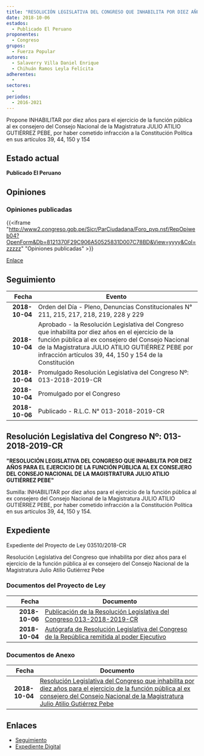 ```yaml
---
title: "RESOLUCIÓN LEGISLATIVA DEL CONGRESO QUE INHABILITA POR DIEZ AÑOS PARA EL EJERCICIO DE LA FUNCIÓN PÚBLICA AL EX CONSEJERO DEL CONSEJO NACIONAL DE LA MAGISTRATURA JULIO ATILIO GUTIÉRREZ PEBE"
date: 2018-10-06
estados: 
  - Publicado El Peruano
proponentes: 
  - Congreso
grupos: 
  - Fuerza Popular
autores: 
  - Salaverry Villa Daniel Enrique
  - Chihuán Ramos Leyla Felícita
adherentes: 
  - 
sectores: 
  - 
periodos: 
  - 2016-2021
---
```


Propone INHABILITAR por diez años para el ejercicio de la función pública al ex consejero del Consejo Nacional de la Magistratura JULIO ATILIO GUTIÉRREZ PEBE, por haber cometido infracción a la Constitución Política en sus artículos 39, 44, 150 y 154


## Estado actual

**Publicado El Peruano**

## Opiniones

### Opiniones publicadas

{{<iframe "http://www2.congreso.gob.pe/Sicr/ParCiudadana/Foro_pvp.nsf/RepOpiweb04?OpenForm&Db=8121370F29C906A50525831D007C78BD&View=yyyy&Col=zzzzz" "Opiniones publicadas" >}}

[Enlace](http://www2.congreso.gob.pe/Sicr/ParCiudadana/Foro_pvp.nsf/RepOpiweb04?OpenForm&Db=8121370F29C906A50525831D007C78BD&View=yyyy&Col=zzzzz)

## Seguimiento

| Fecha | Evento |
|------:|--------|
| **2018-10-04** | Orden del Día - Pleno, Denuncias Constitucionales N° 211, 215, 217, 218, 219, 228 y 229|
| **2018-10-04** | Aprobado - la Resolución Legislativa del Congreso que inhabilita por diez años en el ejercicio de la función pública al ex consejero del Consejo Nacional de la Magistratura JULIO ATILIO GUTIÉRREZ PEBE por infracción artículos 39, 44, 150 y 154 de la Constitución|
| **2018-10-04** | Promulgado Resolución Legislativa del Congreso Nº: 013-2018-2019-CR|
| **2018-10-04** | Promulgado por el Congreso|
| **2018-10-06** | Publicado - R.L.C. N° 013-2018-2019-CR|

## Resolución Legislativa del Congreso Nº: 013-2018-2019-CR

**"RESOLUCIÓN LEGISLATIVA DEL CONGRESO QUE INHABILITA POR DIEZ AÑOS PARA EL EJERCICIO DE LA FUNCIÓN PÚBLICA AL EX CONSEJERO DEL CONSEJO NACIONAL DE LA MAGISTRATURA JULIO ATILIO GUTIÉRREZ PEBE"**

Sumilla: INHABILITAR por diez años para el ejercicio de la función pública al ex consejero del Consejo Nacional de la Magistratura JULIO ATILIO GUTIÉRREZ PEBE, por haber cometido infracción a la Constitución Política en sus artículos 39, 44, 150 y 154.


## Expediente

Expediente del Proyecto de Ley 03510/2018-CR

Resolución Legislativa del Congreso que inhabilita por diez años para el ejercicio de la función pública al ex consejero del Consejo Nacional de la Magistratura Julio Atilio Gutiérrez Pebe


### Documentos del Proyecto de Ley

| Fecha | Documento |
|------:|--------|
| **2018-10-06** | [Publicación de la Resolución Legislativa del Congreso 013-2018-2019-CR](http://www.leyes.congreso.gob.pe/Documentos/2016_2021/Resolucion_Legislativa_del_Congreso/RLC-013-2018-2019-CR.pdf) |
| **2018-10-04** | [Autógrafa de Resolución Legislativa del Congreso de la República remitida al poder Ejecutivo](http://www.leyes.congreso.gob.pe/Documentos/2016_2021/Autografas/Resolucion_Legislativa_del_Congreso/AU0351020181004.pdf) |

### Documentos de Anexo

| Fecha | Documento |
|------:|--------|
| **2018-10-04** | [Resolución Legislativa del Congreso que inhabilita por diez años para el ejercicio de la función pública al ex consejero del Consejo Nacional de la Magistratura Julio Atilio Gutiérrez Pebe](http://www.leyes.congreso.gob.pe/Documentos/2016_2021/Proyectos_de_Ley_y_de_Resoluciones_Legislativas/PL0350920181004.pdf) |

## Enlaces 

- [Seguimiento](http://www2.congreso.gob.pe/Sicr/TraDocEstProc/CLProLey2016.nsf/f7fff46988ca05b1052578e100829cc7/6950f90302a002bc0525831d0062a6c5?OpenDocument)
- [Expediente Digital](http://www2.congreso.gob.pe/Sicr/TraDocEstProc/CLProLey2016.nsf/f7fff46988ca05b1052578e100829cc7/6950f90302a002bc0525831d0062a6c5?OpenDocument&Click=05257FB7005EB655.eb71d0cf91d8294e05256cdf006b5706/$Body/0.1C6C)
